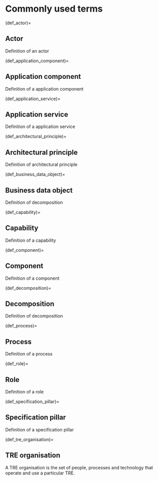 # Commonly used terms

(def_actor)=

## Actor

Definition of an actor

(def_application_component)=

## Application component

Definition of a application component

(def_application_service)=

## Application service

Definition of a application service

(def_architectural_principle)=

## Architectural principle

Definition of architectural principle

(def_business_data_object)=

## Business data object

Definition of decomposition

(def_capability)=

## Capability

Definition of a capability

(def_component)=

## Component

Definition of a component

(def_decomposition)=

## Decomposition

Definition of decomposition

(def_process)=

## Process

Definition of a process

(def_role)=

## Role

Definition of a role

(def_specification_pillar)=

## Specification pillar

Definition of a specification pillar

(def_tre_organisation)=

## TRE organisation

A TRE organisation is the set of people, processes and technology that operate and use a particular TRE.
